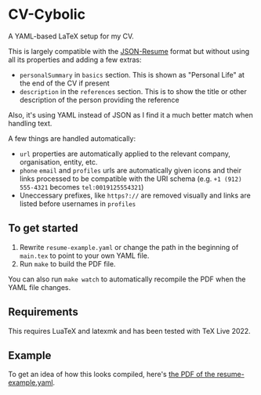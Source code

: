 # CV-Cybolic

A YAML-based LaTeX setup for my CV.

This is largely compatible with the [JSON-Resume](https://github.com/jsonresume/resume-schema) format but without using all its properties and adding a few extras:

  - `personalSummary` in `basics` section. This is shown as "Personal Life" at the end of the CV if present
  - `description` in the `references` section. This is to show the title or other description of the person providing the reference

Also, it's using YAML instead of JSON as I find it a much better match when handling text.

A few things are handled automatically:

  - `url` properties are automatically applied to the relevant company, organisation, entity, etc.
  - `phone` `email` and `profiles` urls are automatically given icons and their links processed to be compatible with the URI schema (e.g. `+1 (912) 555-4321` becomes `tel:0019125554321`)
  - Uneccessary prefixes, like `https?://` are removed visually and links are listed before usernames in `profiles`

## To get started

  1. Rewrite `resume-example.yaml` or change the path in the beginning of `main.tex` to point to your own YAML file.
  1. Run `make` to build the PDF file.

You can also run `make watch` to automatically recompile the PDF when the YAML file changes.

## Requirements

This requires LuaTeX and latexmk and has been tested with TeX Live 2022.

## Example

To get an idea of how this looks compiled, here's [the PDF of the resume-example.yaml](./main.pdf).

